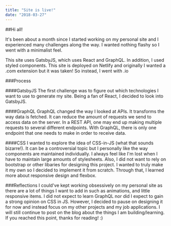 ```yaml
---
title: "Site is live!"
date: "2018-03-27"
---
```


##Hi all!

It's been about a month since I started working on my personal site and I experienced many challenges along the way. I wanted nothing flashy so I went with a minimalist feel. 

This site uses GatsbyJS, which uses React and GraphQL. In addition, I used styled components. This site is deployed on Netlify and originally I wanted a .com extension but it was taken! So instead, I went with .io

###Process

####GatsbyJS
The first challenge was to figure out which technologies I want to use to generate my site. Being a fan of React, I decided to look into GatsbyJS.

####GraphQL
GraphQL changed the way I looked at APIs. It transforms the way data is fetched. It can reduce the amount of requests we send to access data on the server. In a REST API, one may end up making multiple requests to several different endpoints. With GraphQL, there is only one endpoint that one needs to make in order to receive data. 

####CSS
I wanted to explore the idea of CSS-in-JS (what that sounds bizarre!). It can be a controversial topic but I personally like the way components are maintained individually. I always feel like I'm lost when I have to maintain large amounts of stylesheets. 
Also, I did not want to rely on bootstrap or other libaries for designing this project. I wanted to truly make it my own so I decided to implement it from scratch. Through that, I learned more about responsive design and flexbox. 

###Reflections
I could've kept working obsessively on my personal site as there are a lot of things I want to add in such as animations, and little responsive items. I did not expect to learn GraphQL nor did I expect to gain a strong opinion on CSS in JS. However, I decided to pause on designing it for now and instead focus on my other projects and my job applications. I will still continue to post on the blog about the things I am building/learning. If you reached this point, thanks for reading! :)


